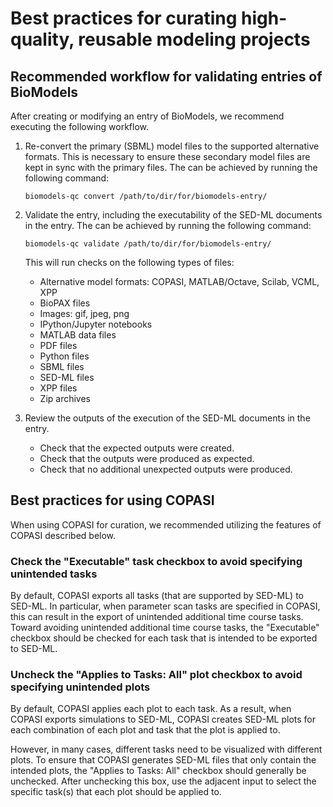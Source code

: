 # Best practices for curating high-quality, reusable modeling projects

## Recommended workflow for validating entries of BioModels

After creating or modifying an entry of BioModels, we recommend executing the following workflow.

1. Re-convert the primary (SBML) model files to the supported alternative formats. This is necessary to ensure these secondary model files are kept in sync with the primary files. The can be achieved by running the following command:
    ```
    biomodels-qc convert /path/to/dir/for/biomodels-entry/
    ```

2. Validate the entry, including the executability of the SED-ML documents in the entry. The can be achieved by running the following command:
    ```
    biomodels-qc validate /path/to/dir/for/biomodels-entry/
    ```

    This will run checks on the following types of files:
    * Alternative model formats: COPASI, MATLAB/Octave, Scilab, VCML, XPP
    * BioPAX files
    * Images: gif, jpeg, png
    * IPython/Jupyter notebooks
    * MATLAB data files
    * PDF files
    * Python files
    * SBML files
    * SED-ML files
    * XPP files
    * Zip archives

3. Review the outputs of the execution of the SED-ML documents in the entry.

    * Check that the expected outputs were created.
    * Check that the outputs were produced as expected.
    * Check that no additional unexpected outputs were produced.


## Best practices for using COPASI

When using COPASI for curation, we recommended utilizing the features of COPASI described below.

### Check the "Executable" task checkbox to avoid specifying unintended tasks

By default, COPASI exports all tasks (that are supported by SED-ML) to SED-ML. In particular, when parameter scan tasks are specified in COPASI, this can result in the export of unintended additional time course tasks. Toward avoiding unintended additional time course tasks, the "Executable" checkbox should be checked for each task that is intended to be exported to SED-ML.

### Uncheck the "Applies to Tasks: All" plot checkbox to avoid specifying unintended plots

By default, COPASI applies each plot to each task. As a result, when COPASI exports simulations to SED-ML, COPASI creates SED-ML plots for each combination of each plot and task that the plot is applied to.

However, in many cases, different tasks need to be visualized with different plots. To ensure that COPASI generates SED-ML files that only contain the intended plots, the "Applies to Tasks: All" checkbox should generally be unchecked. After unchecking this box, use the adjacent input to select the specific task(s) that each plot should be applied to.
